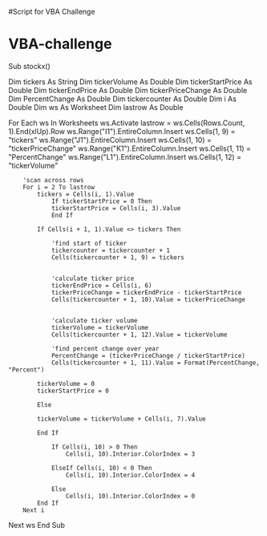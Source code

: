 
#Script for VBA Challenge
# VBA-challenge

Sub stockx()

Dim tickers As String
Dim tickerVolume As Double
Dim tickerStartPrice As Double
Dim tickerEndPrice As Double
Dim tickerPriceChange As Double
Dim PercentChange As Double
Dim tickercounter As Double
Dim i As Double
Dim ws As Worksheet
Dim lastrow As Double

For Each ws In Worksheets
    ws.Activate
    lastrow = ws.Cells(Rows.Count, 1).End(xlUp).Row
    ws.Range("I1").EntireColumn.Insert
    ws.Cells(1, 9) = "tickers"
    ws.Range("J1").EntireColumn.Insert
    ws.Cells(1, 10) = "tickerPriceChange"
    ws.Range("K1").EntireColumn.Insert
    ws.Cells(1, 11) = "PercentChange"
    ws.Range("L1").EntireColumn.Insert
    ws.Cells(1, 12) = "tickerVolume"
    
        'scan across rows
        For i = 2 To lastrow
            tickers = Cells(i, 1).Value
                If tickerStartPrice = 0 Then
                tickerStartPrice = Cells(i, 3).Value
                End If
            
            If Cells(i + 1, 1).Value <> tickers Then
        
                'find start of ticker
                tickercounter = tickercounter + 1
                Cells(tickercounter + 1, 9) = tickers
                      
            
                'calculate ticker price
                tickerEndPrice = Cells(i, 6)
                tickerPriceChange = tickerEndPrice - tickerStartPrice
                Cells(tickercounter + 1, 10).Value = tickerPriceChange
            
            
                'calculate ticker volume
                tickerVolume = tickerVolume
                Cells(tickercounter + 1, 12).Value = tickerVolume
            
                'find percent change over year
                PercentChange = (tickerPriceChange / tickerStartPrice)
                Cells(tickercounter + 1, 11).Value = Format(PercentChange, "Percent")
            
            tickerVolume = 0
            tickerStartPrice = 0
            
            Else
            
            tickerVolume = tickerVolume + Cells(i, 7).Value
        
            End If
         
                If Cells(i, 10) > 0 Then
                    Cells(i, 10).Interior.ColorIndex = 3
            
                ElseIf Cells(i, 10) < 0 Then
                    Cells(i, 10).Interior.ColorIndex = 4
                
                Else
                    Cells(i, 10).Interior.ColorIndex = 0
            End If
        Next i
Next ws
End Sub

